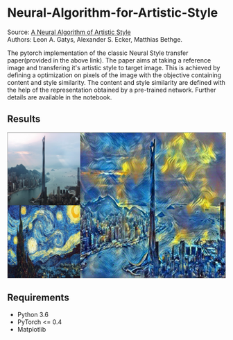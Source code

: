 # Neural-Algorithm-for-Artistic-Style

Source: [A Neural Algorithm of Artistic Style](https://arxiv.org/pdf/1508.06576.pdf)
</br> Authors: Leon A. Gatys, Alexander S. Ecker, Matthias Bethge.

The pytorch implementation of the classic Neural Style transfer paper(provided in the above link). The paper aims at taking a reference image and transfering it's artistic style to target image. This is achieved by defining a optimization on pixels of the image with the objective containing content and style similarity. The content and style similarity are defined with the help of the representation obtained by a pre-trained network. Further details are available in the notebook.

## Results

![Style transfer of Van Gogh painting to Skyscrapper](assets/Results.png)

## Requirements
* Python 3.6
* PyTorch <= 0.4
* Matplotlib
